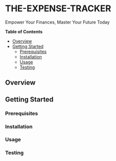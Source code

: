 # **THE-EXPENSE-TRACKER**
Empower Your Finances, Master Your Future Today

**Table of Contents**
* [Overview](#overview)
* [Getting Started](#getting-started)
  - [Prerequisites](#prerequisites)
  - [Installation](#installation)
  - [Usage](#usage)
  - [Testing](#testing)

## **Overview** 


## **Getting Started**
### **Prerequisites**

### **Installation**

### **Usage**

### **Testing**